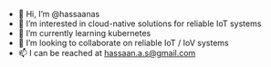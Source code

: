 - 👋 Hi, I’m @hassaanas
- 👀 I’m interested in cloud-native solutions for reliable IoT systems
- 🌱 I’m currently learning kubernetes
- 💞️ I’m looking to collaborate on reliable IoT / IoV systems
- 📫 I can be reached at hassaan.a.s@gmail.com

<!---
hassaanas/hassaanas is a ✨ special ✨ repository because its `README.md` (this file) appears on your GitHub profile.
You can click the Preview link to take a look at your changes.
--->
